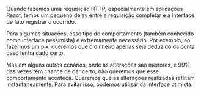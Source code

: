 
Quando fazemos uma requisição HTTP, especialmente em aplicações React, temos um pequeno delay entre a requisição completar e a interface de fato registrar o ocorrido.

Para algumas situações, esse tipo de comportamento (também conhecido como interface pessimista) é extremamente necessário. Por exemplo, ao fazermos um pix, queremos que o dinheiro apenas seja deduzido da conta caso tenha dado certo.

Mas em alguns outros cenários, onde as alterações são menores, e 99% das vezes tem chance de dar certo, não queremos que esse comportamento aconteça. Queremos que as alterações realizadas reflitam instantaneamente. Para evitar isso, podemos utilizar da interface otimista. 